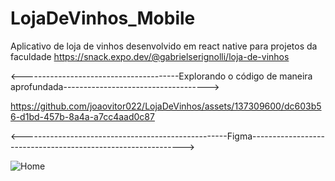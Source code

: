 # LojaDeVinhos_Mobile
Aplicativo de loja de vinhos desenvolvido em react native para projetos da faculdade
https://snack.expo.dev/@gabrielserignolli/loja-de-vinhos

  <---------------------------------------Explorando o código de maneira aprofundada------------------------------------>


https://github.com/joaovitor022/LojaDeVinhos/assets/137309600/dc603b56-d1bd-457b-8a4a-a7cc4aad0c87


  <---------------------------------------------------Figma------------------------------------------------------------->

![Home](https://github.com/joaovitor022/LojaDeVinhos/assets/137309600/ad0fef71-811b-4961-90a9-cae7e42f47bb)

